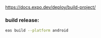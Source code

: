 https://docs.expo.dev/deploy/build-project/
### build release:
```bash
eas build --platform android
```
